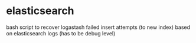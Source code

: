 # elasticsearch
bash script to recover logastash failed insert attempts (to new index) based on elasticsearch logs (has to be debug level)
